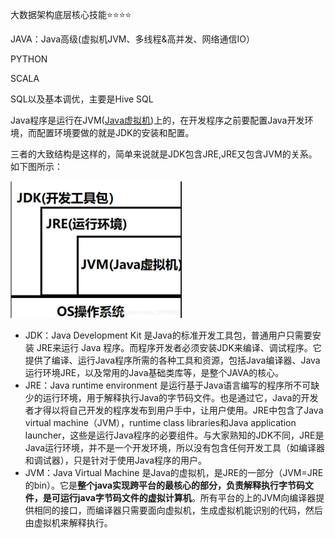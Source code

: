 大数据架构底层核心技能⭐️⭐️⭐️⭐️

JAVA：Java高级(虚拟机JVM、多线程&高并发、网络通信IO）

PYTHON

SCALA

SQL以及基本调优，主要是Hive SQL



Java程序是运行在JVM([Java虚拟机](https://so.csdn.net/so/search?q=Java虚拟机&spm=1001.2101.3001.7020))上的，在开发程序之前要配置Java开发环境，而配置环境要做的就是JDK的安装和配置。

三者的大致结构是这样的，简单来说就是JDK包含JRE,JRE又包含JVM的关系。如下图所示：

<img src="assets/image-20230818184432597.png" alt="image-20230818184432597" style="zoom:50%;" />

- JDK：Java Development Kit 是Java的标准开发工具包，普通用户只需要安装 JRE来运行 Java 程序。而程序开发者必须安装JDK来编译、调试程序。它提供了编译、运行Java程序所需的各种工具和资源，包括Java编译器、Java运行环境JRE，以及常用的Java基础类库等，是整个JAVA的核心。
- JRE：Java runtime environment 是运行基于Java语言编写的程序所不可缺少的运行环境，用于解释执行Java的字节码文件。也是通过它，Java的开发者才得以将自己开发的程序发布到用户手中，让用户使用。JRE中包含了Java virtual machine（JVM），runtime class libraries和Java application launcher，这些是运行Java程序的必要组件。与大家熟知的JDK不同，JRE是Java运行环境，并不是一个开发环境，所以没有包含任何开发工具（如编译器和调试器），只是针对于使用Java程序的用户。
- JVM：Java Virtual Machine 是Java的虚拟机，是JRE的一部分（JVM=JRE的bin）。它是**整个java实现跨平台的最核心的部分，负责解释执行字节码文件，是可运行java字节码文件的虚拟计算机**。所有平台的上的JVM向编译器提供相同的接口，而编译器只需要面向虚拟机，生成虚拟机能识别的代码，然后由虚拟机来解释执行。
